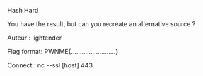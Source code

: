Hash Hard

You have the result, but can you recreate an alternative source ?

Auteur : lightender

Flag format: PWNME{.........................}

Connect : nc --ssl [host] 443
